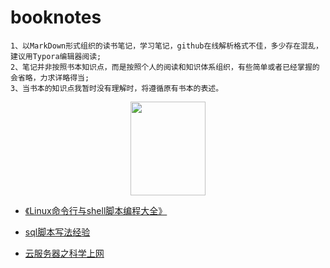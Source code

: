 
# booknotes
    1、以MarkDown形式组织的读书笔记，学习笔记，github在线解析格式不佳，多少存在混乱，建议用Typora编辑器阅读;
    2、笔记并非按照书本知识点，而是按照个人的阅读和知识体系组织，有些简单或者已经掌握的会省略，力求详略得当;
    3、当书本的知识点我暂时没有理解时，将遵循原有书本的表述。

<div align=center>
  <img src="https://bkimg.cdn.bcebos.com/pic/f31fbe096b63f624a56663b58d44ebf81a4ca349?x-bce-process=image/resize,m_lfit,w_268,limit_1/format,f_jpg" width = "120" height = "150">
</div>

- [《Linux命令行与shell脚本编程大全》](https://github.com/GaloisLYJ/booknotes/tree/master/Linux%E5%91%BD%E4%BB%A4%E8%A1%8C%E4%B8%8Eshell%E8%84%9A%E6%9C%AC%E7%BC%96%E7%A8%8B%E5%A4%A7%E5%85%A8)

- [sql脚本写法经验](https://github.com/GaloisLYJ/booknotes/tree/master/sql%E8%84%9A%E6%9C%AC%E5%86%99%E6%B3%95%E7%BB%8F%E9%AA%8C)
- [云服务器之科学上网](https://github.com/GaloisLYJ/booknotes/tree/master/%E4%BA%91%E6%9C%8D%E5%8A%A1%E5%99%A8%E4%B9%8B%E7%A7%91%E5%AD%A6%E4%B8%8A%E7%BD%91)